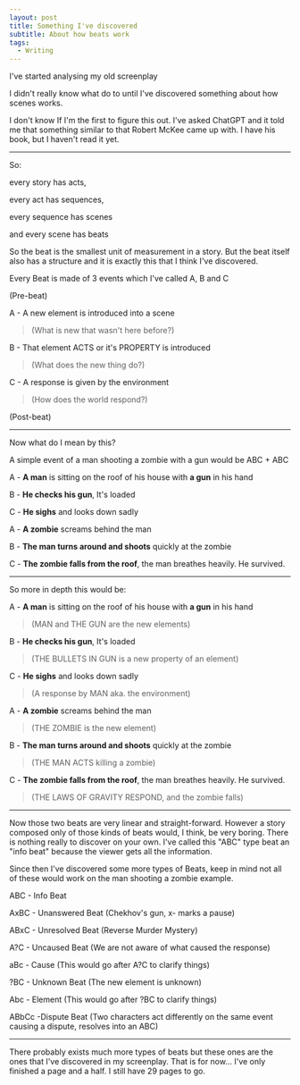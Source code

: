 ```yaml
---
layout: post
title: Something I've discovered
subtitle: About how beats work
tags:
  - Writing
---
```

I've started analysing my old screenplay

I didn't really know what do to until I've discovered something about how scenes works.

I don't know If I'm the first to figure this out. I've asked ChatGPT and it told me that something similar to that Robert McKee came up with. I have his book, but I haven't read it yet.

---

So: 

every story has acts, 

every act has sequences, 

every sequence has scenes

and every scene has beats


So the beat is the smallest unit of measurement in a story. But the beat itself also has a structure and it is exactly this that I think I've discovered.

Every Beat is made of 3 events which I've called A, B and C


(Pre-beat)

A - A new element is introduced into a scene
> (What is new that wasn't here before?)

B - That element ACTS or it's PROPERTY is introduced
> (What does the new thing do?)

C - A response is given by the environment
> (How does the world respond?)

(Post-beat)


---


Now what do I mean by this?

A simple event of a man shooting a zombie with a gun would be ABC + ABC



A - **A man** is sitting on the roof of his house with **a gun** in his hand 

B - **He checks his gun**, It's loaded

C - **He sighs** and looks down sadly


A - **A zombie** screams behind the man

B - **The man turns around and shoots** quickly at the zombie

C - **The zombie falls from the roof**, the man breathes heavily. He survived.

---

So more in depth this would be:


A - **A man** is sitting on the roof of his house with **a gun** in his hand 
> (MAN and THE GUN are the new elements)

B - **He checks his gun**, It's loaded 
> (THE BULLETS IN GUN is a new property of an element)

C - **He sighs** and looks down sadly 
> (A response by MAN aka. the environment)


A - **A zombie** screams behind the man 
> (THE ZOMBIE is the new element)

B - **The man turns around and shoots** quickly at the zombie 
> (THE MAN ACTS killing a zombie)

C - **The zombie falls from the roof**, the man breathes heavily. He survived.
> (THE LAWS OF GRAVITY RESPOND, and the zombie falls)

---

Now those two beats are very linear and straight-forward. However a story composed only of those kinds of beats would, I think, be very boring. There is nothing really to discover on your own. I've called this "ABC" type beat an "info beat" because the viewer gets all the information. 

Since then I've discovered some more types of Beats, keep in mind not all of these would work on the man shooting a zombie example.


ABC - Info Beat

AxBC - Unanswered Beat (Chekhov's gun, x- marks a pause)

ABxC - Unresolved Beat (Reverse Murder Mystery)

A?C - Uncaused Beat (We are not aware of what caused the response)

aBc - Cause (This would go after A?C to clarify things)

?BC - Unknown Beat (The new element is unknown)

Abc - Element (This would go after ?BC to clarify things)

ABbCc -Dispute Beat (Two characters act differently on the same event causing a dispute, resolves into an ABC)

---

There probably exists much more types of beats but these ones are the ones that I've discovered in my screenplay. That is for now... I've only finished a page and a half. I still have 29 pages to go.

